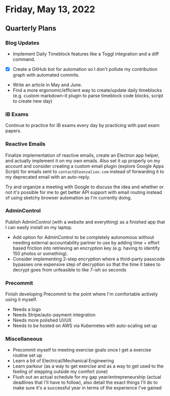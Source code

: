 # Friday, May 13, 2022

## Quarterly Plans

### Blog Updates

- Implement Daily Timeblock features like a Toggl integration and a diff command.
- [x] Create a GitHub bot for automation so I don't pollute my contribution graph with automated commits.
- Write an article in May and June.
- Find a more ergonomic/efficient way to create/update daily timeblocks (e.g. custom markdown-it plugin to parse timeblock code blocks, script to create new day)

### IB Exams

Continue to practice for IB exams every day by practicing with past exam papers.

### Reactive Emails

Finalize implementation of reactive emails, create an Electron app helper, and actually implement it on my own emails. Also set it up properly on my account and consider creating a custom email plugin (explore Google Apps Script) for emails sent to `contact@leonzalion.com` instead of forwarding it to my deprecated email with an auto-reply.

Try and organize a meeting with Google to discuss the idea and whether or not it's possible for me to get better API support with email routing instead of using sketchy browser automation as I'm currently doing.

### AdminControl

Publish AdminControl (with a website and everything) as a finished app that I can easily install on my laptop.

- Add option for AdminControl to be completely autonomous without needing external accountability partner to use by adding time + effort based friction into retrieving an encryption key (e.g. having to identify 150 photos or something).
- Consider implementing 2-step encryption where a third-party passcode bypasses one expensive step of decryption so that the time it takes to decrypt goes from unfeasible to like 7-ish so seconds

### Precommit

Finish developing Precommit to the point where I'm comfortable actively using it myself.

- Needs a logo
- Needs Stripe/auto-payment integration
- Needs more polished UI/UX
- Needs to be hosted on AWS via Kubernetes with auto-scaling set up

### Miscellaneous

- Precommit myself to meeting exercise goals once I get a exercise routine set up
- Learn a bit of Electrical/Mechanical Engineering
- Learn parkour (as a way to get exercise and as a way to get used to the feeling of stepping outside my comfort zone)
- Flush out an actual schedule for my gap year/entrepreneurship (actual deadlines that I'll have to follow), also detail the exact things I'll do to make sure it's a successful year in terms of the experience I've gained
